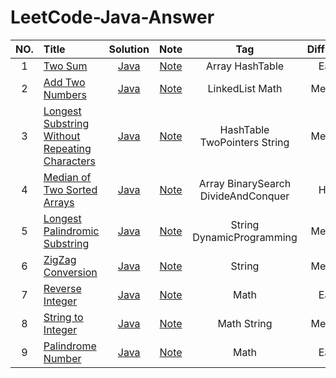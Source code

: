 # LeetCode-Java-Answer

| NO.  | Title                                    					| Solution 								 | Note        		| Tag                                      	| Difficulty      		|
| :---:| :--------------------------------------------------------  | :-------------------------------------:| :--------------: | :----------------------------------------:| :-------------------:	|
| 1    | [Two Sum][T0001]                         					| [Java][SJ0001]                      	 | [Note][N0001]	| Array	HashTable							| Easy					|
| 2    | [Add Two Numbers][T0002]                 					| [Java][SJ0002]                      	 | [Note][N0002]	| LinkedList Math							| Medium				|
| 3    | [Longest Substring Without Repeating Characters][T0003]    | [Java][SJ0003]                      	 | [Note][N0003]	| HashTable TwoPointers String				| Medium				|
| 4    | [Median of Two Sorted Arrays][T0004]  						| [Java][SJ0004]                      	 | [Note][N0004]	| Array BinarySearch DivideAndConquer		| Hard					|
| 5    | [Longest Palindromic Substring][T0005]  					| [Java][SJ0005]                      	 | [Note][N0005]	| String DynamicProgramming					| Medium				|
| 6    | [ZigZag Conversion][T0006]  								| [Java][SJ0006]                      	 | [Note][N0006]	| String 									| Medium				|
| 7    | [Reverse Integer][T0007]  									| [Java][SJ0007]                      	 | [Note][N0007]	| Math 										| Easy					|
| 8    | [String to Integer][T0008]  								| [Java][SJ0008]                      	 | [Note][N0008]	| Math String								| Medium				|
| 9    | [Palindrome Number][T0009]  								| [Java][SJ0009]                      	 | [Note][N0009]	| Math 										| Easy					|







[T0001]: https://leetcode.com/problems/two-sum/description/
[SJ0001]: https://github.com/str818/LeetCode/blob/master/1_TwoSum/TwoSum.java
[N0001]: https://str818.github.io//blog/leetcode-1-two-sum.html

[T0002]: https://leetcode.com/problems/add-two-numbers/description/
[SJ0002]: https://github.com/str818/LeetCode/blob/master/2_AddTwoNumber/AddTwoNumber.java
[N0002]: https://str818.github.io/blog/leetcode-2-add-two-number.html

[T0003]: https://leetcode.com/problems/longest-substring-without-repeating-characters/description/
[SJ0003]: https://github.com/str818/LeetCode/blob/master/3_LongestSubstringWithoutRepeatingCharacters/LongestSubstringWithoutRepeatingCharacters.java
[N0003]: https://str818.github.io/blog/leetcode-3-longest-substring.html

[T0004]: https://leetcode.com/problems/median-of-two-sorted-arrays/description/
[SJ0004]: https://github.com/str818/LeetCode/blob/master/4_MedianOfTwoSortedArrays/MedianOfTwoSortedArrays.java
[N0004]: https://str818.github.io/blog/leetcode-4-median-of-two-sorted-arrays.html

[T0005]: https://leetcode.com/problems/longest-palindromic-substring/description/
[SJ0005]: https://github.com/str818/LeetCode/blob/master/5_LongestPalindromicSubstring/LongestPalindromicSubstring.java
[N0005]: https://str818.github.io/blog/leetcode-5-longest-palindromic-substring.html

[T0006]: https://leetcode.com/problems/zigzag-conversion/description/
[SJ0006]: https://github.com/str818/LeetCode/blob/master/6_ZigZagConversion/ZigZagConversion.java
[N0006]: https://str818.github.io/blog/leetcode-6-zigzag-conversion.html

[T0007]: https://leetcode.com/problems/reverse-integer/description/
[SJ0007]: https://github.com/str818/LeetCode/blob/master/7_ReverseInteger/ReverseInteger.java
[N0007]: https://str818.github.io/blog/leetcode-7-reverse-integer.html

[T0008]: https://leetcode.com/problems/string-to-integer-atoi/description/
[SJ0008]: https://github.com/str818/LeetCode/blob/master/8_StringToInteger/StringToInteger.java
[N0008]: https://str818.github.io/blog/leetcode-8-string-to-integer.html

[T0009]: https://leetcode.com/problems/palindrome-number/description/
[SJ0009]: https://github.com/str818/LeetCode/blob/master/9_PalindromeNumber/PalindromeNumber.java
[N0009]: https://str818.github.io/blog/leetcode-9-palindrome-number.html


